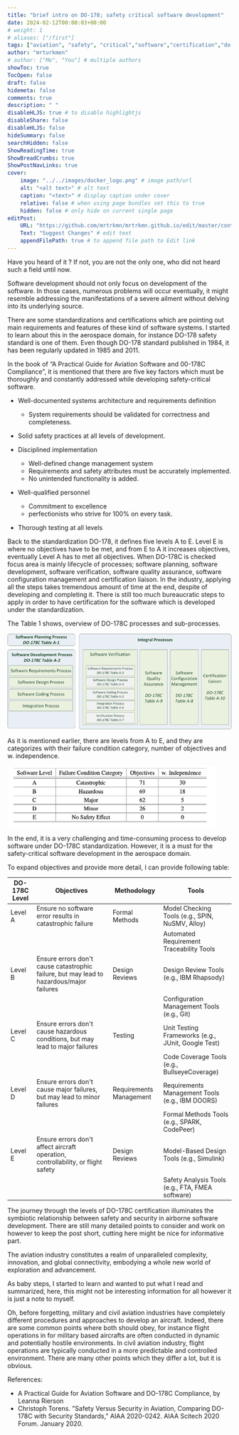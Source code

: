 ```yaml
---
title: "brief intro on DO-178; safety critical software development"
date: 2024-02-12T00:00:03+00:00
# weight: 1
# aliases: ["/first"]
tags: ["aviation", "safety", "critical","software","certification","do-178"]
author: "mrturkmen"
# author: ["Me", "You"] # multiple authors
showToc: true
TocOpen: false
draft: false
hidemeta: false
comments: true
description: " "
disableHLJS: true # to disable highlightjs
disableShare: false
disableHLJS: false
hideSummary: false
searchHidden: false
ShowReadingTime: true
ShowBreadCrumbs: true
ShowPostNavLinks: true
cover:
    image: "../../images/docker_logo.png" # image path/url
    alt: "<alt text>" # alt text
    caption: "<text>" # display caption under cover
    relative: false # when using page bundles set this to true
    hidden: false # only hide on current single page
editPost:
    URL: "https://github.com/mrtrkmn/mrtrkmn.github.io/edit/master/content"
    Text: "Suggest Changes" # edit text
    appendFilePath: true # to append file path to Edit link
---
```


Have you heard of it ?  If not, you are not the only one, who did not heard such a field until now.

Software development should not only focus on development of the software. In those cases, numerous problems will occur eventually, it might resemble addressing the manifestations of a severe ailment without delving into its underlying source.

There are some standardizations and certifications which are pointing out main requirements and features of these kind of software systems. I started to learn about this in the aerospace domain, for instance DO-178 safety standard is one of them. Even though DO-178 standard published in 1984, it has been regularly updated in 1985 and 2011.

In the book of “A Practical Guide for Aviation Software and 00-178C Compliance”, it is mentioned that there are five key factors which must be thoroughly and constantly addressed while developing safety-critical software.

- Well-documented systems architecture and requirements definition
  - System requirements should be validated for correctness and completeness.
- Solid safety practices at all levels of development.
- Disciplined implementation
  - Well-defined change management system
  - Requirements and safety attributes must be accurately implemented.
  - No unintended functionality is added.

- Well-qualified personnel
  - Commitment to excellence
  - perfectionists who strive for 100% on every task.
- Thorough testing at all levels

Back to the standardization DO-178, it defines five levels A to E. Level E is where no objectives have to be met, and from E to A it increases objectives, eventually Level A has to met all objectives. When DO-178C is checked focus area is mainly lifecycle of processes; software planning, software development, software verification, software quality assurance, software configuration management and certification liaison.
In the industry, applying all the steps takes tremendous amount of time at the end, despite of developing and completing it. There is still too much bureaucratic steps to apply in order to have certification for the software which is developed under the standardization.

The Table 1 shows, overview of DO-178C processes and sub-processes.

![overview of DO-178C processes and sub-processes](../../images/Overview-of-DO-178C-processes-and-sub-processes.ppm)

As it is mentioned earlier, there are levels from A to E, and they are categorizes with their failure condition category, number of objectives and w. independence.

![DO-178C levels](../../images/do-178-table2.png)

In the end, it is a very challenging and time-consuming process to develop software under DO-178C standardization. However, it is a must for the safety-critical software development in the aerospace domain.

To expand objectives and provide more detail, I can provide following table:

| DO-178C Level | Objectives                                     | Methodology                 | Tools                                             |
|---------------|-----------------------------------------------|-----------------------------|---------------------------------------------------|
| Level A       | Ensure no software error results in catastrophic failure | Formal Methods              | Model Checking Tools (e.g., SPIN, NuSMV, Alloy)  |
|               |                                               |                             | Automated Requirement Traceability Tools           |
| Level B       | Ensure errors don't cause catastrophic failure, but may lead to hazardous/major failures | Design Reviews              | Design Review Tools (e.g., IBM Rhapsody)         |
|               |                                               |                             | Configuration Management Tools (e.g., Git)       |
| Level C       | Ensure errors don't cause hazardous conditions, but may lead to major failures | Testing                     | Unit Testing Frameworks (e.g., JUnit, Google Test)|
|               |                                               |                             | Code Coverage Tools (e.g., BullseyeCoverage)     |
| Level D       | Ensure errors don't cause major failures, but may lead to minor failures | Requirements Management     | Requirements Management Tools (e.g., IBM DOORS)  |
|               |                                               |                             | Formal Methods Tools (e.g., SPARK, CodePeer)     |
| Level E       | Ensure errors don't affect aircraft operation, controllability, or flight safety | Design Reviews              | Model-Based Design Tools (e.g., Simulink)        |
|               |                                               |                             | Safety Analysis Tools (e.g., FTA, FMEA software) |

The journey through the levels of DO-178C certification illuminates the symbiotic relationship between safety and security in airborne software development. There are still many detailed points to consider and work on however to keep the post short, cutting here might be nice for informative part.

The aviation industry constitutes a realm of unparalleled complexity, innovation, and global connectivity, embodying a whole new world of exploration and advancement.

As baby steps, I started to learn and wanted to put what I read and summarized, here, this might not be interesting information for all however it is just a note to myself.

Oh, before forgetting, military and civil aviation industries have completely different procedures and approaches to develop an aircraft. Indeed, there are some common points where both should obey, for instance flight operations in for military based aircrafts are often conducted in dynamic and potentially hostile environments. In civil aviation industry, flight operations are typically conducted in a more predictable and controlled environment. There are many other points which they differ a lot, but it is obvious.

References:

- A Practical Guide for Aviation Software and DO-178C Compliance, by Leanna Rierson
- Christoph Torens. "Safety Versus Security in Aviation, Comparing DO-178C with Security Standards," AIAA 2020-0242. AIAA Scitech 2020 Forum. January 2020.
